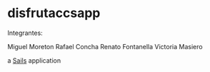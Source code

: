 # disfrutaccsapp

Integrantes:

Miguel Moreton
Rafael Concha
Renato Fontanella
Victoria Masiero


a [Sails](http://sailsjs.org) application
